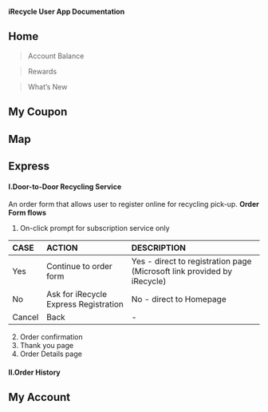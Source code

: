 **iRecycle User App Documentation**

## Home

> Account Balance

> Rewards

> What’s New

## My Coupon

## Map

## Express

#### I.Door-to-Door Recycling Service

An order form that allows user to register online for recycling pick-up.
**Order Form flows**

1. On-click prompt for subscription service only

| CASE  | ACTION | DESCRIPTION |
|:-----|:------------------|:------------------|
| Yes | Continue to order form | Yes - direct to registration page (Microsoft link provided by iRecycle) |
| No | Ask for iRecycle Express Registration  | No - direct to Homepage |
| Cancel | Back | - |

2. Order confirmation
3. Thank you page
4. Order Details page

#### II.Order History

## My Account
